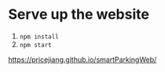 # Serve up the website
1. `npm install`
2. `npm start`

https://pricejiang.github.io/smartParkingWeb/
